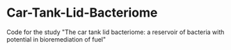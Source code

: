 # Car-Tank-Lid-Bacteriome
Code for the study "The car tank lid bacteriome: a reservoir of bacteria with potential in bioremediation of fuel"
